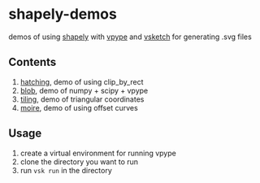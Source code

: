 # shapely-demos
demos of using [shapely](https://shapely.readthedocs.io/en/stable/manual.html) with [vpype](https://github.com/abey79/vpype) and [vsketch](https://vsketch.readthedocs.io/en/latest/) for generating .svg files

## Contents
1. [hatching](https://github.com/shivaPeri/shapely-demos/blob/main/hatching/README.md), demo of using clip_by_rect
2. [blob](https://github.com/shivaPeri/shapely-demos/blob/main/hatching/README.md), demo of numpy + scipy + vpype
3. [tiling](https://github.com/shivaPeri/shapely-demos/blob/main/hatching/README.md), demo of triangular coordinates
4. [moire](https://github.com/shivaPeri/shapely-demos/blob/main/hatching/README.md), demo of using offset curves


## Usage
1. create a virtual environment for running vpype
2. clone the directory you want to run
3. run `vsk run` in the directory
